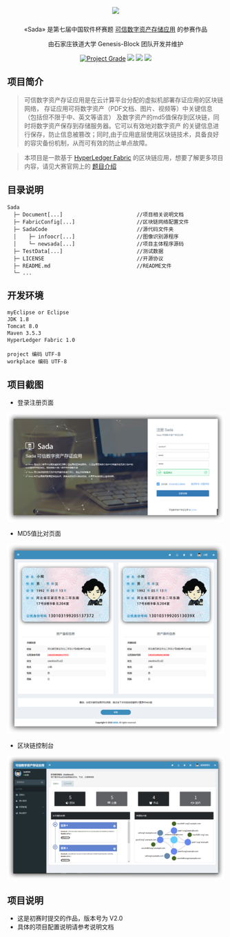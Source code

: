 # <div align="center"><img align="center" height="56" src="http://ovasw3yf9.bkt.clouddn.com/blog/180919/LgLja7H529.png?imageslim"></div>

<p align="center">«Sada» 是第七届中国软件杯赛题 <a href="http://www.cnsoftbei.com/bencandy.php?fid=151&aid=1613">可信数字资产存储应用</a> 的参赛作品</p>

<p align="center">由石家庄铁道大学 Genesis-Block 团队开发并维护</p>

<p align="center">
  <a href="https://www.codacy.com/app/dmego/Sada?utm_source=github.com&amp;utm_medium=referral&amp;utm_content=dmego/Sada&amp;utm_campaign=Badge_Grade"><img src="https://api.codacy.com/project/badge/Grade/d9884c5066fe4e818bc07a8caebd4a99" title="Project Grade"></a>
  <a href="https://github.com/dmego/Sada/tree/V2.0"><img src="https://img.shields.io/badge/version-V2.0-green.svg"></a>
  <a href="https://github.com/dmego/Sada/tree/V2.0/LICENSE.md"><img src="https://img.shields.io/github/license/mashape/apistatus.svg"></a>
  <a href="https://saythanks.io/to/dmego"><img src="https://img.shields.io/badge/Say-Thanks!-1EAEDB.svg"></a>
</p>

## 项目简介

>可信数字资产存证应用是在云计算平台分配的虚拟机部署存证应用的区块链网络， 存证应用可将数字资产（PDF文档、图片、视频等）中关键信息（包括但不限于中、英文等语言） 及数字资产的md5值保存到区块链，同时将数字资产保存到存储服务器。它可以有效地对数字资产 的关键信息进行保存，防止信息被篡改；同时,由于应用底层使用区块链技术，具备良好的容灾备份机制，从而可有效的防止单点故障。

>本项目是一款基于 [HyperLedger Fabric](https://github.com/hyperledger/fabric) 的区块链应用，想要了解更多项目内容，请见大赛官网上的 [题目介绍](http://www.cnsoftbei.com/bencandy.php?fid=151&aid=1613)

## 目录说明

```
Sada
  ├─ Document[...]                        //项目相关说明文档
  ├─ FabricConfig[...]                    //区块链网络配置文件
  ├─ SadaCode                             //源代码文件夹
  │    ├─ infoocr[...]                    //图像识别源程序
  │    └─ newsada[...]                    //项目主体程序源码
  ├─ TestData[...]                        //测试数据
  ├─ LICENSE                              //开源协议
  ├─ README.md                            //README文件
  └─ ...
```

## 开发环境

```
myEclipse or Eclipse
JDK 1.8
Tomcat 8.0
Maven 3.5.3
HyperLedger Fabric 1.0

project 编码 UTF-8
workplace 编码 UTF-8
```

## 项目截图

- 登录注册页面

![登录注册页面](TestData/images/11.png)

- MD5值比对页面

![MD5值比对页面](TestData/images/12.png)

- 区块链控制台

![区块链控制台](TestData/images/31.png)

## 项目说明

- 这是初赛时提交的作品，版本号为 V2.0
- 具体的项目配置说明请参考说明文档